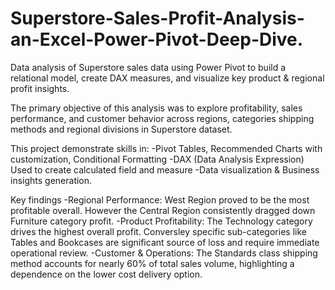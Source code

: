 # Superstore-Sales-Profit-Analysis-an-Excel-Power-Pivot-Deep-Dive.
Data analysis of Superstore sales data using Power Pivot to build a relational model, create DAX measures, and visualize key product &amp; regional profit insights.

The primary objective of this analysis was to explore profitability, sales performance, and customer behavior across regions, 
categories shipping methods and regional divisions in Superstore dataset.

This project demonstrate skills in:
-Pivot Tables, Recommended Charts with customization, Conditional Formatting
-DAX (Data Analysis Expression) Used to create calculated field and measure 
-Data visualization & Business insights generation.

Key findings
-Regional Performance: West Region proved to be the most profitable overall. However the Central Region consistently dragged down 
Furniture category profit.
-Product Profitability: The Technology category drives the highest overall profit. Conversley specific sub-categories 
like Tables and Bookcases are significant source of loss and require immediate operational review.
-Customer & Operations: The Standards class shipping method accounts for nearly 60% of total sales volume, 
highlighting  a dependence on the lower cost delivery option.
 
